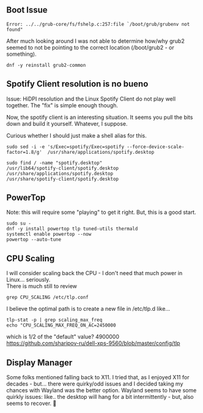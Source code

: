 

## Boot Issue
```
Error: ../../grub-core/fs/fshelp.c:257:file `/boot/grub/grubenv not found"
```

After much looking around I was not able to determine how/why grub2 seemed to not be pointing to the correct location (/boot/grub2 - or something).

```
dnf -y reinstall grub2-common
```

## Spotify Client resolution is no bueno
Issue:  HiDPI resolution and the Linux Spotify Client do not play well together.  The "fix" is simple enough though.

Now, the spotify client is an interesting situation.  It seems you pull the bits down and build it yourself.  Whatever, I suppose.  

Curious whether I should just make a shell alias for this.
```
sudo sed -i -e 's/Exec=spotify/Exec=spotify --force-device-scale-factor=1.8/g'  /usr/share/applications/spotify.desktop

sudo find / -name "spotify.desktop" 
/usr/lib64/spotify-client/spotify.desktop
/usr/share/applications/spotify.desktop
/usr/share/spotify-client/spotify.desktop
```

## PowerTop 
Note: this will require some "playing" to get it right.  But, this is a good start.

```
sudo su -
dnf -y install powertop tlp tuned-utils thermald 
systemctl enable powertop --now
powertop --auto-tune
```

## CPU Scaling
I will consider scaling back the CPU - I don't need that much power in Linux... seriously.  
There is much still to review
```
grep CPU_SCALING /etc/tlp.conf 
```

I believe the optimal path is to create a new file in /etc/tlp.d
like...
```
tlp-stat -p | grep scaling_max_freq
echo "CPU_SCALING_MAX_FREQ_ON_AC=2450000
```
which is 1/2 of the "default" value?  4900000  
https://github.com/sharipov-ru/dell-xps-9560/blob/master/config/tlp

## Display Manager
Some folks mentioned falling back to X11.  I tried that, as I enjoyed X11 for decades - but... there were quirky/odd issues and I decided taking my chances with Wayland was the better option.  Wayland seems to have some quirkly issues:  like.. the desktop will hang for a bit intermittently - but, also seems to recover.  :shrug:
